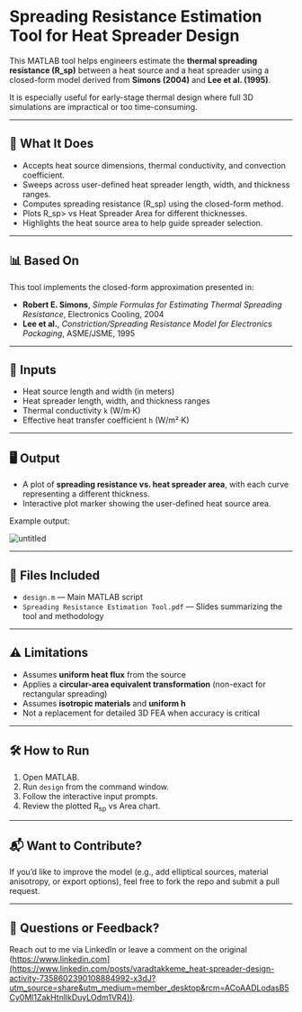# Spreading Resistance Estimation Tool for Heat Spreader Design

This MATLAB tool helps engineers estimate the **thermal spreading resistance (R_sp)** between a heat source and a heat spreader using a closed-form model derived from **Simons (2004)** and **Lee et al. (1995)**.

It is especially useful for early-stage thermal design where full 3D simulations are impractical or too time-consuming.

---

## 📐 What It Does

- Accepts heat source dimensions, thermal conductivity, and convection coefficient.
- Sweeps across user-defined heat spreader length, width, and thickness ranges.
- Computes spreading resistance (R_sp) using the closed-form method.
- Plots R_sp> vs Heat Spreader Area for different thicknesses.
- Highlights the heat source area to help guide spreader selection.

---

## 📊 Based On

This tool implements the closed-form approximation presented in:

- **Robert E. Simons**, *Simple Formulas for Estimating Thermal Spreading Resistance*, Electronics Cooling, 2004  
- **Lee et al.**, *Constriction/Spreading Resistance Model for Electronics Packaging*, ASME/JSME, 1995

---

## 🧾 Inputs

- Heat source length and width (in meters)
- Heat spreader length, width, and thickness ranges
- Thermal conductivity `k` (W/m·K)
- Effective heat transfer coefficient `h` (W/m²·K)

---

## 🖥️ Output

- A plot of **spreading resistance vs. heat spreader area**, with each curve representing a different thickness.
- Interactive plot marker showing the user-defined heat source area.

Example output:

![untitled](https://github.com/user-attachments/assets/9189adab-9d8e-4bc2-a65d-413d89ff7aa3)


---

## 📂 Files Included

- `design.m` — Main MATLAB script
- `Spreading Resistance Estimation Tool.pdf` — Slides summarizing the tool and methodology

---

## ⚠️ Limitations

- Assumes **uniform heat flux** from the source
- Applies a **circular-area equivalent transformation** (non-exact for rectangular spreading)
- Assumes **isotropic materials** and **uniform h**
- Not a replacement for detailed 3D FEA when accuracy is critical

---

## 🛠️ How to Run

1. Open MATLAB.
2. Run `design` from the command window.
3. Follow the interactive input prompts.
4. Review the plotted R<sub>sp</sub> vs Area chart.

---

## 📬 Want to Contribute?

If you’d like to improve the model (e.g., add elliptical sources, material anisotropy, or export options), feel free to fork the repo and submit a pull request.

---

## 📩 Questions or Feedback?

Reach out to me via LinkedIn or leave a comment on the original (https://www.linkedin.com](https://www.linkedin.com/posts/varadtakkeme_heat-spreader-design-activity-7358602390108884992-x3dJ?utm_source=share&utm_medium=member_desktop&rcm=ACoAADLodasB5Cy0Ml1ZakHtnllkDuyLOdm1VR4)).

